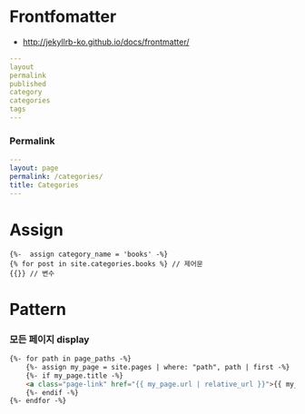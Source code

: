 # Frontfomatter
* http://jekyllrb-ko.github.io/docs/frontmatter/

```YAML
---
layout
permalink
published
category
categories
tags
---
```
### Permalink
```YAML
---
layout: page
permalink: /categories/
title: Categories
---
```

# Assign
```
{%-  assign category_name = 'books' -%}
{% for post in site.categories.books %} // 제어문
{{}} // 변수
```

# Pattern
### 모든 페이지 display
```html
{%- for path in page_paths -%}
    {%- assign my_page = site.pages | where: "path", path | first -%}
    {%- if my_page.title -%}
    <a class="page-link" href="{{ my_page.url | relative_url }}">{{ my_page.title | escape }}</a>
    {%- endif -%}
{%- endfor -%}
```